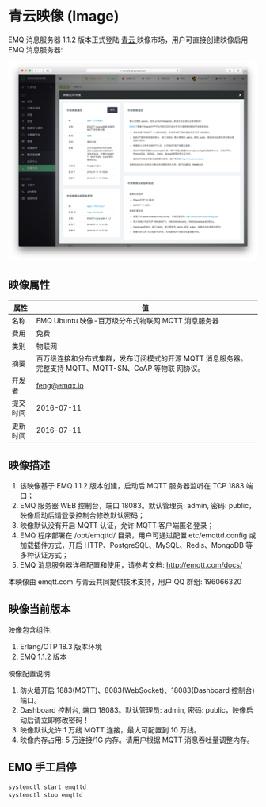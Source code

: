# 青云映像 (Image)

EMQ 消息服务器 1.1.2 版本正式登陆 [ 青云 ](https://www.qingcloud.com) 映像市场，用户可直接创建映像启用 EMQ 消息服务器:

![image](./_static/images/imagemarket.png)

## 映像属性

| 属性     | 值                                                                                                       |
| -------- | -------------------------------------------------------------------------------------------------------- |
| 名称     | EMQ Ubuntu 映像-百万级分布式物联网 MQTT 消息服务器                                                       |
| 费用     | 免费                                                                                                     |
| 类别     | 物联网                                                                                                   |
| 摘要     | 百万级连接和分布式集群，发布订阅模式的开源 MQTT 消息服务器。完整支持 MQTT、MQTT-SN、CoAP 等物联 网协议。 |
| 开发者   | feng@emqx.io                                                                                             |
| 提交时间 | 2016-07-11                                                                                               |
| 更新时间 | 2016-07-11                                                                                               |

## 映像描述

1. 该映像基于 EMQ 1.1.2 版本创建，启动后 MQTT 服务器监听在 TCP 1883 端口；
2. EMQ 服务器 WEB 控制台，端口 18083。默认管理员: admin, 密码: public，映像启动后请登录控制台修改默认密码；
3. 映像默认没有开启 MQTT 认证，允许 MQTT 客户端匿名登录；
4. EMQ 程序部署在 /opt/emqttd/ 目录，用户可通过配置 etc/emqttd.config 或加载插件方式，开启 HTTP、PostgreSQL、MySQL、Redis、MongoDB 等多种认证方式；
5. EMQ 消息服务器详细配置和使用，请参考文档: [ http://emqtt.com/docs/ ](http://emqtt.com/docs/)

本映像由 emqtt.com 与青云共同提供技术支持，用户 QQ 群组: 196066320

## 映像当前版本

映像包含组件:

1. Erlang/OTP 18.3 版本环境
2. EMQ 1.1.2 版本

映像配置说明:

1. 防火墙开启 1883(MQTT)、8083(WebSocket)、18083(Dashboard 控制台)端口。
2. Dashboard 控制台, 端口 18083。默认管理员: admin, 密码: public，映像启动后请立即修改密码！
3. 映像默认允许 1 万线 MQTT 连接，最大可配置到 10 万线。
4. 映像内存占用: 5 万连接/1G 内存。请用户根据 MQTT 消息吞吐量调整内存。

## EMQ 手工启停

    systemctl start emqttd
    systemctl stop emqttd
